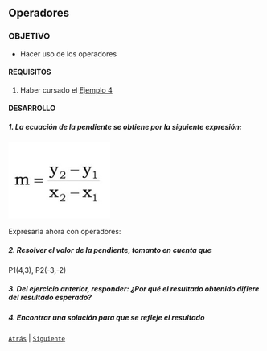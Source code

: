 ## Operadores

### OBJETIVO 

- Hacer uso de los operadores 

#### REQUISITOS 

1. Haber cursado el [Ejemplo 4](../Ejemplo-04)

#### DESARROLLO


##### 1. La ecuación de la pendiente se obtiene por la siguiente expresión:

<img src="ecuacion-pendiente.jpeg" width="40%" />

Expresarla ahora con operadores:

##### 2. Resolver el valor de la pendiente, tomanto en cuenta que 

P1(4,3), P2(-3,-2)


##### 3. Del ejercicio anterior, responder: ¿Por qué el resultado obtenido difiere del resultado esperado?


##### 4. Encontrar una solución para que se refleje el resultado


[`Atrás`](../Ejemplo-04) | [`Siguiente`](../Readme.md)